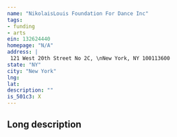 ```yaml
---
name: "NikolaisLouis Foundation For Dance Inc"
tags:
- funding
- arts
ein: 132624440
homepage: "N/A"
address: |
 121 West 20th Street No 2C, \nNew York, NY 100113600
state: "NY"
city: "New York"
lng: 
lat: 
description: ""
is_501c3: X
---
```


## Long description


